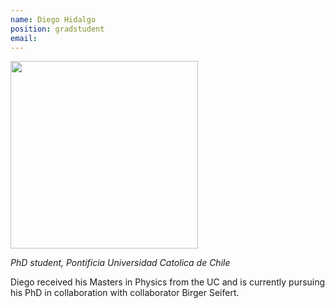 ```yaml
---
name: Diego Hidalgo
position: gradstudent
email: 
---
```


<img width="300" src="{{site.baseurl}}/images/people/{{page.avatar}}" data-action="zoom">

_PhD student, Pontificia Universidad Catolica de Chile_<br>

Diego received his Masters in Physics from the UC and is currently pursuing his PhD in collaboration with collaborator Birger Seifert.
